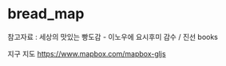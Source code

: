 # bread_map

참고자료 : 세상의 맛있는 빵도감 - 이노우에 요시후미 감수 / 진선 books

지구 지도
https://www.mapbox.com/mapbox-gljs
